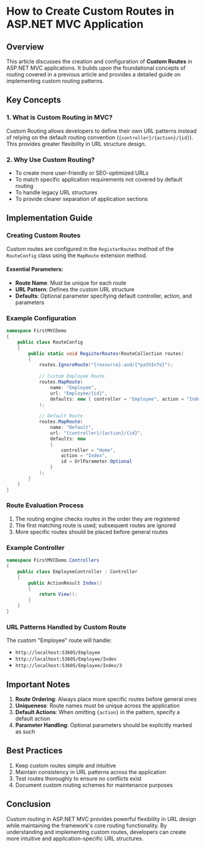 # How to Create Custom Routes in ASP.NET MVC Application

## Overview
This article discusses the creation and configuration of **Custom Routes** in ASP.NET MVC applications. It builds upon the foundational concepts of routing covered in a previous article and provides a detailed guide on implementing custom routing patterns.

## Key Concepts

### 1. What is Custom Routing in MVC?
Custom Routing allows developers to define their own URL patterns instead of relying on the default routing convention (`{controller}/{action}/{id}`). This provides greater flexibility in URL structure design.

### 2. Why Use Custom Routing?
- To create more user-friendly or SEO-optimized URLs
- To match specific application requirements not covered by default routing
- To handle legacy URL structures
- To provide clearer separation of application sections

## Implementation Guide

### Creating Custom Routes
Custom routes are configured in the `RegisterRoutes` method of the `RouteConfig` class using the `MapRoute` extension method.

#### Essential Parameters:
- **Route Name**: Must be unique for each route
- **URL Pattern**: Defines the custom URL structure
- **Defaults**: Optional parameter specifying default controller, action, and parameters

### Example Configuration
```csharp
namespace FirstMVCDemo
{
    public class RouteConfig
    {
        public static void RegisterRoutes(RouteCollection routes)
        {
            routes.IgnoreRoute("{resource}.axd/{*pathInfo}");
            
            // Custom Employee Route
            routes.MapRoute(
                name: "Employee",
                url: "Employee/{id}",
                defaults: new { controller = "Employee", action = "Index" }
            );
            
            // Default Route
            routes.MapRoute(
                name: "Default",
                url: "{controller}/{action}/{id}",
                defaults: new
                {
                    controller = "Home",
                    action = "Index",
                    id = UrlParameter.Optional
                }
            );
        }
    }
}
```

### Route Evaluation Process
1. The routing engine checks routes in the order they are registered
2. The first matching route is used; subsequent routes are ignored
3. More specific routes should be placed before general routes

### Example Controller
```csharp
namespace FirstMVCDemo.Controllers
{
    public class EmployeeController : Controller
    {
        public ActionResult Index()
        {
            return View();
        }
    }
}
```

### URL Patterns Handled by Custom Route
The custom "Employee" route will handle:
- `http://localhost:53605/Employee`
- `http://localhost:53605/Employee/Index`
- `http://localhost:53605/Employee/Index/3`

## Important Notes
1. **Route Ordering**: Always place more specific routes before general ones
2. **Uniqueness**: Route names must be unique across the application
3. **Default Actions**: When omitting `{action}` in the pattern, specify a default action
4. **Parameter Handling**: Optional parameters should be explicitly marked as such

## Best Practices
1. Keep custom routes simple and intuitive
2. Maintain consistency in URL patterns across the application
3. Test routes thoroughly to ensure no conflicts exist
4. Document custom routing schemes for maintenance purposes

## Conclusion
Custom routing in ASP.NET MVC provides powerful flexibility in URL design while maintaining the framework's core routing functionality. By understanding and implementing custom routes, developers can create more intuitive and application-specific URL structures.
```